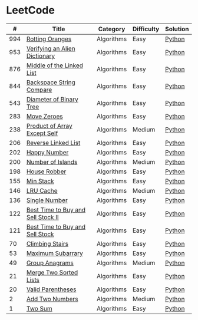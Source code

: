 LeetCode
========
| # | Title | Category | Difficulty | Solution |
|---|-------|----------|------------|----------|
|994|[Rotting Oranges](https://leetcode.com/problems/rotting-oranges/)|Algorithms|Easy|[Python](./solutions/rotting_oranges/)|
|953|[Verifying an Alien Dictionary](https://leetcode.com/problems/verifying-an-alien-dictionary/)|Algorithms|Easy|[Python](./solutions/verifying_an_alien_dictionary/)|
|876|[Middle of the Linked List](https://leetcode.com/problems/middle-of-the-linked-list/)|Algorithms|Easy|[Python](./solutions/middle_of_the_linked_list/)|
|844|[Backspace String Compare](https://leetcode.com/problems/backspace-string-compare/)|Algorithms|Easy|[Python](./solutions/backspace_string_compare/)|
|543|[Diameter of Binary Tree](https://leetcode.com/problems/diameter-of-binary-tree/)|Algorithms|Easy|[Python](./solutions/diameter_of_binary_tree/)|
|283|[Move Zeroes](https://leetcode.com/problems/move-zeroes/)|Algorithms|Easy|[Python](./solutions/move_zeroes/)|
|238|[Product of Array Except Self](https://leetcode.com/problems/product-of-array-except-self/)|Algorithms|Medium|[Python](./solutions/product_of_array_except_self/)|
|206|[Reverse Linked List](https://leetcode.com/problems/reverse-linked-list/)|Algorithms|Easy|[Python](./solutions/reverse_linked_list/)|
|202|[Happy Number](https://leetcode.com/problems/happy-number/)|Algorithms|Easy|[Python](./solutions/happy_number/)|
|200|[Number of Islands](https://leetcode.com/problems/number-of-islands/)|Algorithms|Medium|[Python](./solutions/number_of_islands/)|
|198|[House Robber](https://leetcode.com/problems/house-robber/)|Algorithms|Easy|[Python](./solutions/house_robber/)|
|155|[Min Stack](https://leetcode.com/problems/min-stack/)|Algorithms|Easy|[Python](./solutions/min_stack/)|
|146|[LRU Cache](https://leetcode.com/problems/lru-cache/)|Algorithms|Medium|[Python](./solutions/lru_cache/)|
|136|[Single Number](https://leetcode.com/problems/single-number/)|Algorithms|Easy|[Python](./solutions/single_number/)|
|122|[Best Time to Buy and Sell Stock II](https://leetcode.com/problems/best-time-to-buy-and-sell-stock-ii/)|Algorithms|Easy|[Python](./solutions/best_time_to_buy_and_sell_stock_ii/)|
|121|[Best Time to Buy and Sell Stock](https://leetcode.com/problems/best-time-to-buy-and-sell-stock/)|Algorithms|Easy|[Python](./solutions/best_time_to_buy_and_sell_stock/)|
|70|[Climbing Stairs](https://leetcode.com/problems/climbing-stairs/)|Algorithms|Easy|[Python](./solutions/climbing_stairs/)|
|53|[Maximum Subarrary](https://leetcode.com/problems/maximum-subarray/)|Algorithms|Easy|[Python](./solutions/maximum_subarray/)|
|49|[Group Anagrams](https://leetcode.com/problems/group-anagrams/)|Algorithms|Medium|[Python](./solutions/group_anagrams/)|
|21|[Merge Two Sorted Lists](https://leetcode.com/problems/merge-two-sorted-lists/)|Algorithms|Easy|[Python](./solutions/merge_two_sorted_lists/)|
|20|[Valid Parentheses](https://leetcode.com/problems/valid-parentheses/)|Algorithms|Easy|[Python](./solutions/valid_parentheses/)|
|2|[Add Two Numbers](https://leetcode.com/problems/add-two-numbers/)|Algorithms|Medium|[Python](./solutions/add_two_numbers/)|
|1|[Two Sum](https://leetcode.com/problems/two-sum/)|Algorithms|Easy|[Python](./solutions/two_sum/)|
